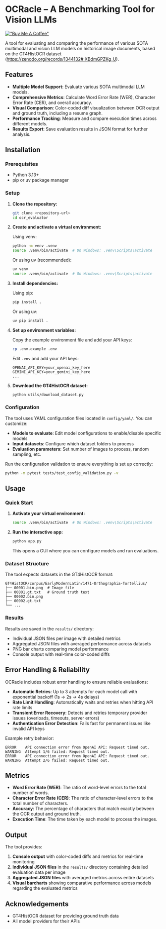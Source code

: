 # OCRacle – A Benchmarking Tool for Vision LLMs

[!["Buy Me A Coffee"](https://www.buymeacoffee.com/assets/img/custom_images/orange_img.png)](https://www.buymeacoffee.com/dassoo)

A tool for evaluating and comparing the performance of various SOTA multimodal and vision LLM models on historical image documents, based on the GT4HistOCR dataset (https://zenodo.org/records/1344132#.XBdmGPZKg_U).

## Features

- **Multiple Model Support**: Evaluate various SOTA multimodal LLM models.
- **Comprehensive Metrics**: Calculate Word Error Rate (WER), Character Error Rate (CER), and overall accuracy.
- **Visual Comparison**: Color-coded diff visualization between OCR output and ground truth, including a resume graph.
- **Performance Tracking**: Measure and compare execution times across different models.
- **Results Export**: Save evaluation results in JSON format for further analysis.

## Installation

### Prerequisites

- Python 3.13+
- pip or uv package manager

### Setup

1. **Clone the repository:**

   ```bash
   git clone <repository-url>
   cd ocr_evaluator
   ```

2. **Create and activate a virtual environment:**

   Using venv:
   ```bash
   python -m venv .venv
   source .venv/bin/activate  # On Windows: .venv\Scripts\activate
   ```

   Or using uv (recommended):
   ```bash
   uv venv
   source .venv/bin/activate  # On Windows: .venv\Scripts\activate
   ```

3. **Install dependencies:**

   Using pip:
   ```bash
   pip install .
   ```

   Or using uv:
   ```bash
   uv pip install .
   ```

4. **Set up environment variables:**
   
   Copy the example environment file and add your API keys:
   ```bash
   cp .env.example .env
   ```
   
   Edit `.env` and add your API keys:
   ```env
   OPENAI_API_KEY=your_openai_key_here
   GEMINI_API_KEY=your_gemini_key_here
   ...
   ```

5. **Download the GT4HistOCR dataset:**

   ```bash
   python utils/download_dataset.py
   ```

### Configuration

The tool uses YAML configuration files located in `config/yaml/`. You can customize:

- **Models to evaluate**: Edit model configurations to enable/disable specific models
- **Input datasets**: Configure which dataset folders to process
- **Evaluation parameters**: Set number of images to process, random sampling, etc.

Run the configuration validation to ensure everything is set up correctly:
```bash
python -m pytest tests/test_config_validation.py -v
```

## Usage

### Quick Start

1. **Activate your virtual environment:**
   ```bash
   source .venv/bin/activate  # On Windows: .venv\Scripts\activate
   ```

2. **Run the interactive app:**
   ```bash
   python app.py
   ```
   This opens a GUI where you can configure models and run evaluations.


### Dataset Structure

The tool expects datasets in the GT4HistOCR format:

```
GT4HistOCR/corpus/EarlyModernLatin/1471-Orthographia-Tortellius/
├── 00001.bin.png  # Image file
├── 00001.gt.txt   # Ground truth text
├── 00002.bin.png
├── 00002.gt.txt
└── ...
```

### Results

Results are saved in the `results/` directory:
- Individual JSON files per image with detailed metrics
- Aggregated JSON files with averaged performance across datasets  
- PNG bar charts comparing model performance
- Console output with real-time color-coded diffs


## Error Handling & Reliability

OCRacle includes robust error handling to ensure reliable evaluations:

- **Automatic Retries**: Up to 3 attempts for each model call with exponential backoff (1s → 2s → 4s delays)
- **Rate Limit Handling**: Automatically waits and retries when hitting API rate limits
- **Transient Error Recovery**: Detects and retries temporary provider issues (overloads, timeouts, server errors)
- **Authentication Error Detection**: Fails fast for permanent issues like invalid API keys

Example retry behavior:
```
ERROR    API connection error from OpenAI API: Request timed out.                                                                 
WARNING  Attempt 1/6 failed: Request timed out.                                                                                   
ERROR    API connection error from OpenAI API: Request timed out.                                                                 
WARNING  Attempt 2/6 failed: Request timed out.
```

## Metrics

- **Word Error Rate (WER)**: The ratio of word-level errors to the total number of words.
- **Character Error Rate (CER)**: The ratio of character-level errors to the total number of characters.
- **Accuracy**: The percentage of characters that match exactly between the OCR output and ground truth.
- **Execution Time**: The time taken by each model to process the images.

## Output

The tool provides:

1. **Console output** with color-coded diffs and metrics for real-time monitoring
2. **Individual JSON files** in the `results/` directory containing detailed evaluation data per image
3. **Aggregated JSON files** with averaged metrics across entire datasets
4. **Visual barcharts** showing comparative performance across models regarding the evaluated metrics


## Acknowledgements

- GT4HistOCR dataset for providing ground truth data
- All model providers for their APIs
